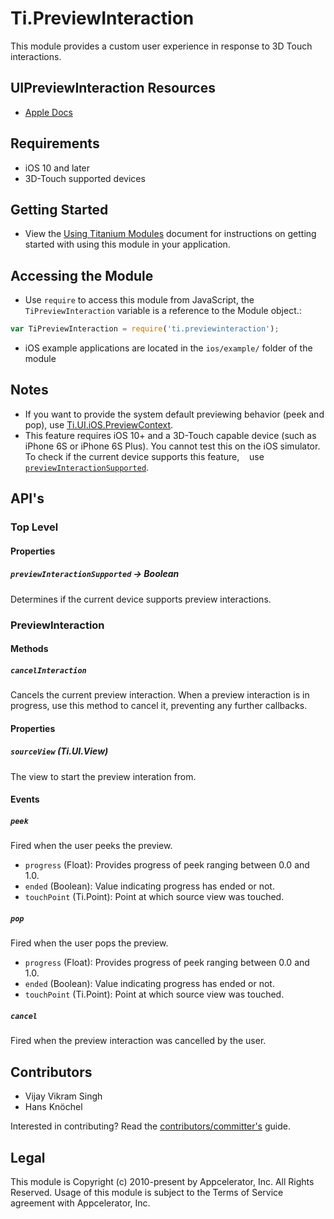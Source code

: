 # Ti.PreviewInteraction

This module provides a custom user experience in response to 3D Touch interactions. 

## UIPreviewInteraction Resources
  * [Apple Docs](https://developer.apple.com/documentation/uikit/uipreviewinteraction)

## Requirements
    
  * iOS 10 and later
  * 3D-Touch supported devices
  
## Getting Started
  * View the [Using Titanium Modules](http://docs.appcelerator.com/titanium/latest/#!/guide/Using_Titanium_Modules) 
    document for instructions on getting started with using this module in your application.

## Accessing the Module
  * Use `require` to access this module from JavaScript, the `TiPreviewInteraction` variable is a reference 
    to the Module object.:
```js
var TiPreviewInteraction = require('ti.previewinteraction');
```
  * iOS example applications are located in the `ios/example/` folder of the module

## Notes
  * If you want to provide the system default previewing behavior (peek and pop), use [Ti.UI.iOS.PreviewContext](docs.appcelerator.com/platform/latest/#!/api/Titanium.UI.iOS.PreviewContext). 
  * This feature requires iOS 10+ and a 3D-Touch capable device (such as iPhone 6S or iPhone 6S Plus).
    You cannot test this  on the iOS simulator. To check if the current device supports this feature, 
    use [`previewInteractionSupported`](https://github.com/appcelerator-modules/ti.previewinteraction#previewinteractionsupported---boolean).

## API's

### Top Level

#### Properties

##### `previewInteractionSupported` -> Boolean

Determines if the current device supports preview interactions.

### PreviewInteraction

#### Methods

##### `cancelInteraction`

Cancels the current preview interaction. When a preview interaction is in 
progress, use this method to cancel it, preventing any further callbacks.

#### Properties

##### `sourceView` (Ti.UI.View)

The view to start the preview interation from.

#### Events

##### `peek`

Fired when the user peeks the preview.

- `progress` (Float): Provides progress of peek ranging between 0.0 and 1.0. 
- `ended` (Boolean): Value indicating progress has ended or not.
- `touchPoint` (Ti.Point):  Point at which source view was touched.

##### `pop`

Fired when the user pops the preview.

- `progress` (Float): Provides progress of peek ranging between 0.0 and 1.0. 
- `ended` (Boolean): Value indicating progress has ended or not.
- `touchPoint` (Ti.Point):  Point at which source view was touched.

##### `cancel`

Fired when the preview interaction was cancelled by the user.

## Contributors

* Vijay Vikram Singh
* Hans Knöchel

Interested in contributing? Read the [contributors/committer's](https://wiki.appcelerator.org/display/community/Home) guide.

## Legal

This module is Copyright (c) 2010-present by Appcelerator, Inc. All Rights Reserved. Usage of this module is subject to 
the Terms of Service agreement with Appcelerator, Inc.  
